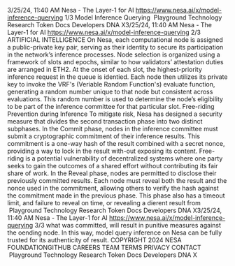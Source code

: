 3/25/24, 11:40 AM Nesa - The Layer-1 for AI
https://www.nesa.ai/x/model-inference-querying 1/3
Model Inference
Querying
 Playground Technology Research Token Docs Developers DNA X3/25/24, 11:40 AM Nesa - The Layer-1 for AI
https://www.nesa.ai/x/model-inference-querying 2/3
ARTIFICIAL INTELLIGENCE
On Nesa, each computational node is assigned a public-private key pair, serving as their
identity to secure its participation in the network’s inference processes. Node selection is
organized using a framework of slots and epochs, similar to how validators’ attestation
duties are arranged in ETH2. At the onset of each slot, the highest-priority inference
request in the queue is identi ed. Each node then utilizes its private key to invoke the VRF's
(Veri able Random Function's) evaluate function, generating a random number unique to
that node but consistent across evaluations. This random number is used to determine the
node’s eligibility to be part of the inference committee for that particular slot.
Free-riding Prevention during
Inference
To mitigate risk, Nesa has designed a security measure that divides the second transaction
phase into two distinct subphases. In the Commit phase, nodes in the inference
committee must submit a cryptographic commitment of their inference results. This
commitment is a one-way hash of the result combined with a secret nonce, providing a
way to lock in the result with-out exposing its content.
Free-riding is a potential vulnerability of decentralized systems
where one party seeks to gain the outcomes of a shared effort without
contributing its fair share of work.
In the Reveal phase, nodes are permitted to disclose their previously committed results.
Each node must reveal both the result and the nonce used in the commitment, allowing
others to verify the hash against the commitment made in the previous phase. This phase
also has a timeout limit, and failure to reveal on time, or revealing a di erent result from
 Playground Technology Research Token Docs Developers DNA X3/25/24, 11:40 AM Nesa - The Layer-1 for AI
https://www.nesa.ai/x/model-inference-querying 3/3
what was committed, will result in punitive measures against the o ending node. In this
way, model query inference on Nesa can be fully trusted for its authenticity of result.
COPYRIGHT 2024 NESA FOUNDATIONGITHUB CAREERS TEAM TERMS PRIVACY CONTACT
 Playground Technology Research Token Docs Developers DNA X